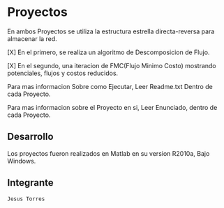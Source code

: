 Proyectos
===================

En ambos Proyectos se utiliza la estructura estrella directa-reversa para almacenar la red.

[X] En el primero, se realiza un algoritmo de Descomposicion de Flujo.

[X] En el segundo, una iteracion de FMC(Flujo Minimo Costo) mostrando potenciales, flujos y costos reducidos.

Para mas informacion Sobre como Ejecutar, Leer Readme.txt Dentro de cada Proyecto.

Para mas informacion sobre el Proyecto en si, Leer Enunciado, dentro de cada Proyecto.

Desarrollo
----------
Los proyectos fueron realizados en Matlab en su version R2010a, Bajo Windows.


Integrante
------------
    Jesus Torres
